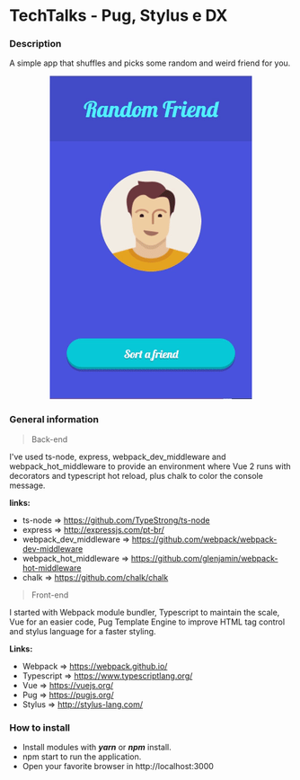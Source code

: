 # TechTalks - Pug, Stylus e DX

### Description
A simple app that shuffles and picks some random and weird friend for you.

<p style="text-align: center;" align="center">
  <img src="https://github.com/darkfrontcode/techtalks_pug_stylus_e_dx/blob/master/gif.gif">
</p>

### General information

> Back-end

I've used ts-node, express, webpack_dev_middleware and webpack_hot_middleware to provide an environment where Vue 2 runs with decorators and typescript hot reload, plus chalk to color the console message.

**links:**

* ts-node => https://github.com/TypeStrong/ts-node
* express => http://expressjs.com/pt-br/
* webpack_dev_middleware => https://github.com/webpack/webpack-dev-middleware
* webpack_hot_middleware => https://github.com/glenjamin/webpack-hot-middleware
* chalk => https://github.com/chalk/chalk


> Front-end

I started with Webpack module bundler, Typescript to maintain the scale, Vue for an easier code, Pug Template Engine to improve HTML tag control and stylus language for a faster styling.

**Links:**

* Webpack => https://webpack.github.io/
* Typescript => https://www.typescriptlang.org/
* Vue => https://vuejs.org/
* Pug => https://pugjs.org/
* Stylus => http://stylus-lang.com/

### How to install

* Install modules with **_yarn_** or **_npm_** install.
* npm start to run the application.
* Open your favorite browser in http://localhost:3000



